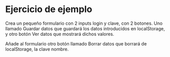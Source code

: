 # Ejercicio de ejemplo 

Crea un pequeño formulario con 2 inputs login y clave, con 2 botones.
Uno llamado Guardar datos que guardará los datos introducidos en
localStorage, y otro botón Ver datos que mostrará dichos valores.

Añade al formulario otro botón llamado Borrar datos que borrará
de localStorage, la clave nombre.